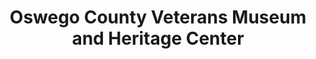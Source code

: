 ---
layout: repo
title: "Oswego County Veterans Museum and Heritage Center"
id: 22172
permalink: repos/22172/
---